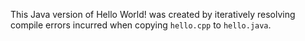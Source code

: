 This Java version of Hello World! was created by iteratively resolving compile errors incurred when copying ``hello.cpp`` to ``hello.java``.
